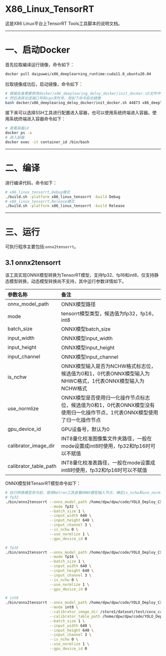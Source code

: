 # X86_Linux_TensorRT
这是X86 Linux平台上TensorRT Tools工具脚本的说明文档。

---
# 一、启动Docker
首先拉取编译运行镜像，命令如下：
```bash
docker pull daipuwei/x86_deeplearning_runtime:cuda11.8_ubuntu20.04
```
拉取镜像成功后，启动镜像，命令如下：
```bash
# 根据自身需要修改docker/x86_deeplearing_deloy_docker/init_docker.sh文件中宿主机挂载路径
# 然后选择合适端口号和cpu序列号，用如下命令启动镜像
bash docker/x86_deeplearing_deloy_docker/init_docker.sh 44873 x86_deeplearning_runtime daipuwei/x86_deeplearning_runtime:cuda11.8_ubuntu20.04 0 19
```
接下来可以选择SSH工具进行配置进入容器，也可以使用系统终端进入容器。使用系统终端进入容器命令如下：
```bash
# 查看容器id
docker ps -a
# 进入容器
docker exec -it container_id /bin/bash 
```

---

# 二、编译
进行编译代码，命令如下：
```bash
# x86_linux_tensorrt,Debug模式
./build.sh -platform x86_linux_tensorrt -build Debug
# x86_linux_tensorrt,Release模式
./build.sh -platform x86_linux_tensorrt -build Release
```

---

# 三、运行
可执行程序主要包括:`onnx2tensorrt`。
## 3.1 onnx2tensorrt
该工具实现ONNX模型转换为TensorRT模型，支持fp32、fp16和int8，仅支持静态模型转换，动态模型转换尚不支持，其中运行参数详情如下。

| 参数名称                  | 备注                                                                    |
|:----------------------|:----------------------------------------------------------------------|
| onnx_model_path       | ONNX模型路径                                                              |
| mode                  | tensorrt模型类型，候选值为fp32，fp16，int8                                       |
| batch_size            | ONNX模型batch_size                                                      |
| input_width           | ONNX模型input_width                                                     |
| input_height          | ONNX模型input_height                                                    |
| input_channel         | ONNX模型input_channel                                                   |
| is_nchw               | ONNX模型输入是否为NCHW格式标志位，候选值为0和1，0代表ONNX模型输入为NHWC格式，1代表ONNX模型输入为NCHW格式    |
| use_normlize          | ONNX模型是否使用归一化操作节点标志位，候选值为0和1，0代表ONNX模型没有使用归一化操作节点，1代表ONNX模型使用了归一化操作节点 |
| gpu_device_id         | GPU设备号，默认为0                                                           |
| calibrator_image_dir  | INT8量化校准图像集文件夹路径，一般在mode设置成int8时使用，fp32和fp16时可以不赋值  |
| calibrator_table_path | INT8量化校准表路径，一般在mode设置成int8时使用，fp32和fp16时可以不赋值|


ONNX模型转TensorRT模型命令如下：
```bash
# 执行转换模型命令前，使用Netron工具查看ONNX模型输入节点，确定is_nchw和use_normlize
# fp32
./bin/onnx2tensorrt --onnx_model_path /home/dpw/dpw/code/YOLO_Deploy_CXX/model_data/yolov5n_div255_nhwc.onnx \
                    --mode fp32 \
                    --batch_size 1 \
                    --input_width 640 \
                    --input_height 640 \
                    --input_channel 3 \
                    --is_nchw 0 \
                    --use_normlize 1 \
                    --gpu_device_id 0

# fp16
./bin/onnx2tensorrt --onnx_model_path /home/dpw/dpw/code/YOLO_Deploy_CXX/model_data/yolov5n_div255_nhwc.onnx \
                    --mode fp16 \
                    --batch_size 1 \
                    --input_width 640 \
                    --input_height 640 \
                    --input_channel 3 \
                    --is_nchw 0 \
                    --use_normlize 1 \
                    --gpu_device_id 0

# int8
./bin/onnx2tensorrt --onnx_model_path /home/dpw/dpw/code/YOLO_Deploy_CXX/model_data/yolov5n_div255_nhwc.onnx \
                    --mode int8 \
                    --calibrator_image_dir /store1/dataset/test/coco_calib/ \
                    --calibrator_table_path /home/dpw/dpw/code/YOLO_Deploy_CXX/model_data/yolov5n_div255_nhwc.cache \
                    --batch_size 1 \
                    --input_width 640 \
                    --input_height 640 \
                    --input_channel 3 \
                    --is_nchw 0 \
                    --use_normlize 1 \
                    --gpu_device_id 0
```